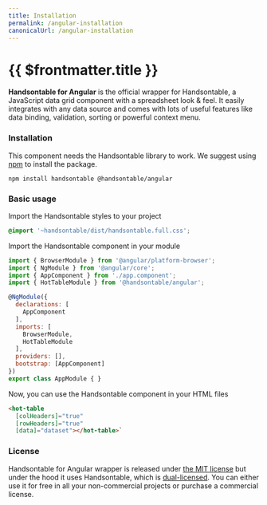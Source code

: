```yaml
---
title: Installation
permalink: /angular-installation
canonicalUrl: /angular-installation
---
```


# {{ $frontmatter.title }}

**Handsontable for Angular** is the official wrapper for Handsontable, a JavaScript data grid component with a spreadsheet look & feel. It easily integrates with any data source and comes with lots of useful features like data binding, validation, sorting or powerful context menu.

### Installation

This component needs the Handsontable library to work. We suggest using [npm](https://www.npmjs.com/package/@handsontable/angular) to install the package.

```
npm install handsontable @handsontable/angular
```

### Basic usage

Import the Handsontable styles to your project

```scss
@import '~handsontable/dist/handsontable.full.css';
```

Import the Handsontable component in your module

```js
import { BrowserModule } from '@angular/platform-browser';
import { NgModule } from '@angular/core';
import { AppComponent } from './app.component';
import { HotTableModule } from '@handsontable/angular';

@NgModule({
  declarations: [
    AppComponent
  ],
  imports: [
    BrowserModule,
    HotTableModule
  ],
  providers: [],
  bootstrap: [AppComponent]
})
export class AppModule { }
```

Now, you can use the Handsontable component in your HTML files

```html
<hot-table
  [colHeaders]="true"
  [rowHeaders]="true"
  [data]="dataset"></hot-table>`
```

### License

Handsontable for Angular wrapper is released under [the MIT license](https://github.com/handsontable/angular-handsontable/blob/master/LICENSE) but under the hood it uses Handsontable, which is [dual-licensed](licensing.md). You can either use it for free in all your non-commercial projects or purchase a commercial license.
